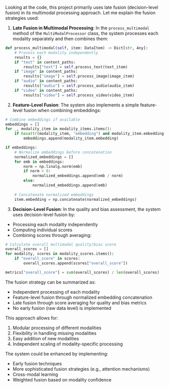 Looking at the code, this project primarily uses late fusion (decision-level fusion) in its multimodal processing approach. Let me explain the fusion strategies used:

1. **Late Fusion in Multimodal Processing**:
In the `process_multimodal` method of the `MultiModalProcessor` class, the system processes each modality separately and then combines them:

```python
def process_multimodal(self, item: DataItem) -> Dict[str, Any]:
    # Process each modality independently
    results = {}
    if "text" in content_paths:
        results["text"] = self.process_text(text_item)
    if "image" in content_paths:
        results["image"] = self.process_image(image_item)
    if "audio" in content_paths:
        results["audio"] = self.process_audio(audio_item)
    if "video" in content_paths:
        results["video"] = self.process_video(video_item)
```

2. **Feature-Level Fusion**:
The system also implements a simple feature-level fusion when combining embeddings:

```python
# Combine embeddings if available
embeddings = []
for _, modality_item in modality_items.items():
    if hasattr(modality_item, "embedding") and modality_item.embedding is not None:
        embeddings.append(modality_item.embedding)

if embeddings:
    # Normalize embeddings before concatenation
    normalized_embeddings = []
    for emb in embeddings:
        norm = np.linalg.norm(emb)
        if norm > 0:
            normalized_embeddings.append(emb / norm)
        else:
            normalized_embeddings.append(emb)
    
    # Concatenate normalized embeddings
    item.embedding = np.concatenate(normalized_embeddings)
```

3. **Decision-Level Fusion**:
In the quality and bias assessment, the system uses decision-level fusion by:
- Processing each modality independently
- Computing individual scores
- Combining scores through averaging:

```python
# Calculate overall multimodal quality/bias score
overall_scores = []
for modality, scores in modality_scores.items():
    if "overall_score" in scores:
        overall_scores.append(scores["overall_score"])

metrics["overall_score"] = sum(overall_scores) / len(overall_scores)
```

The fusion strategy can be summarized as:
- Independent processing of each modality
- Feature-level fusion through normalized embedding concatenation
- Late fusion through score averaging for quality and bias metrics
- No early fusion (raw data level) is implemented

This approach allows for:
1. Modular processing of different modalities
2. Flexibility in handling missing modalities
3. Easy addition of new modalities
4. Independent scaling of modality-specific processing

The system could be enhanced by implementing:
- Early fusion techniques
- More sophisticated fusion strategies (e.g., attention mechanisms)
- Cross-modal learning
- Weighted fusion based on modality confidence
